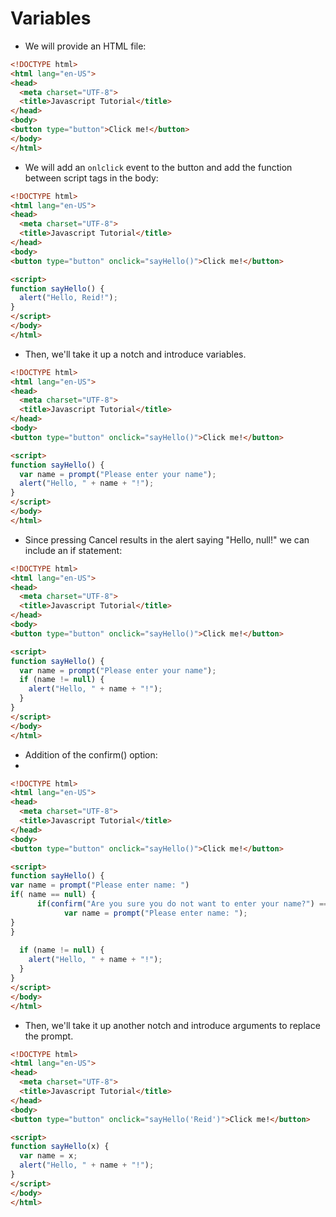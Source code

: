# Variables

* We will provide an HTML file:
```html
<!DOCTYPE html>
<html lang="en-US">
<head>
  <meta charset="UTF-8">
  <title>Javascript Tutorial</title>
</head>
<body>
<button type="button">Click me!</button>
</body>
</html>
```
* We will add an `onlclick` event to the button and add the function between script tags in the body:
```html
<!DOCTYPE html>
<html lang="en-US">
<head>
  <meta charset="UTF-8">
  <title>Javascript Tutorial</title>
</head>
<body>
<button type="button" onclick="sayHello()">Click me!</button>

<script>
function sayHello() {
  alert("Hello, Reid!");
}
</script>
</body>
</html>
```
* Then, we'll take it up a notch and introduce variables.
```html
<!DOCTYPE html>
<html lang="en-US">
<head>
  <meta charset="UTF-8">
  <title>Javascript Tutorial</title>
</head>
<body>
<button type="button" onclick="sayHello()">Click me!</button>

<script>
function sayHello() {
  var name = prompt("Please enter your name");
  alert("Hello, " + name + "!");
}
</script>
</body>
</html>
```
* Since pressing Cancel results in the alert saying "Hello, null!" we can include an if statement:
```html
<!DOCTYPE html>
<html lang="en-US">
<head>
  <meta charset="UTF-8">
  <title>Javascript Tutorial</title>
</head>
<body>
<button type="button" onclick="sayHello()">Click me!</button>

<script>
function sayHello() {
  var name = prompt("Please enter your name");
  if (name != null) {
    alert("Hello, " + name + "!");
  }
}
</script>
</body>
</html>
```
* Addition of the confirm() option:
* 
```html
<!DOCTYPE html>
<html lang="en-US">
<head>
  <meta charset="UTF-8">
  <title>Javascript Tutorial</title>
</head>
<body>
<button type="button" onclick="sayHello()">Click me!</button>

<script>
function sayHello() {
var name = prompt("Please enter name: ")
if( name == null) {
      if(confirm("Are you sure you do not want to enter your name?") == false) {
            var name = prompt("Please enter name: ");
}
}
  
  if (name != null) {
    alert("Hello, " + name + "!");
  }
}
</script>
</body>
</html>
```
* Then, we'll take it up another notch and introduce arguments to replace the prompt.
```html
<!DOCTYPE html>
<html lang="en-US">
<head>
  <meta charset="UTF-8">
  <title>Javascript Tutorial</title>
</head>
<body>
<button type="button" onclick="sayHello('Reid')">Click me!</button>

<script>
function sayHello(x) {
  var name = x;
  alert("Hello, " + name + "!");
}
</script>
</body>
</html>
```
